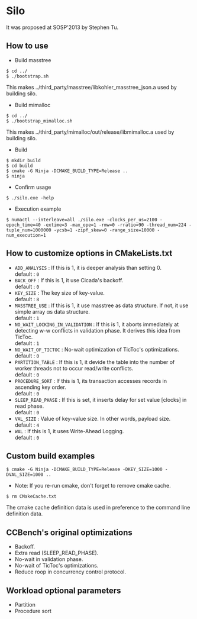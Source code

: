 # Silo
It was proposed at SOSP'2013 by Stephen Tu.

## How to use
- Build masstree
```
$ cd ../
$ ./bootstrap.sh
```
This makes ../third_party/masstree/libkohler_masstree_json.a used by building silo.
- Build mimalloc
```
$ cd ../
$ ./bootstrap_mimalloc.sh
```
This makes ../third_party/mimalloc/out/release/libmimalloc.a used by building silo.
- Build 
```
$ mkdir build
$ cd build
$ cmake -G Ninja -DCMAKE_BUILD_TYPE=Release ..
$ ninja
```
- Confirm usage 
```
$ ./silo.exe -help
```
- Execution example 
```
$ numactl --interleave=all ./silo.exe -clocks_per_us=2100 -epoch_time=40 -extime=3 -max_ope=1 -rmw=0 -rratio=90 -thread_num=224 -tuple_num=1000000 -ycsb=1 -zipf_skew=0 -range_size=10000 -num_execution=1
```

## How to customize options in CMakeLists.txt
- `ADD_ANALYSIS` : If this is 1, it is deeper analysis than setting 0.<br>
default : `0`
- `BACK_OFF` : If this is 1, it use Cicada's backoff.<br>
default : `0`
- `KEY_SIZE` : The key size of key-value.<br>
default : `8`
- `MASSTREE_USE` : If this is 1, it use masstree as data structure. If not, it use simple array αs data structure.<br>
default : `1`
- `NO_WAIT_LOCKING_IN_VALIDATION` : If this is 1, it aborts immediately at detecting w-w conflicts in validation phase. It derives this idea from TicToc.<br>
default : `1`
- `NO_WAIT_OF_TICTOC` : No-wait optimization of TicToc's optimizations.<br>
default : `0`
- `PARTITION_TABLE` : If this is 1, it devide the table into the number of worker threads not to occur read/write conflicts.<br>
default : `0`
- `PROCEDURE_SORT` : If this is 1, its transaction accesses records in ascending key order.<br>
default : `0`
- `SLEEP_READ_PHASE` : If this is set, it inserts delay for set value [clocks] in read phase.<br>
default : `0`
- `VAL_SIZE` : Value of key-value size. In other words, payload size.<br>
default : `4`
- `WAL` : If this is 1, it uses Write-Ahead Logging.<br>
default : `0`

## Custom build examples
```
$ cmake -G Ninja -DCMAKE_BUILD_TYPE=Release -DKEY_SIZE=1000 -DVAL_SIZE=1000 ..
```
- Note: If you re-run cmake, don't forget to remove cmake cache.
```
$ rm CMakeCache.txt
```
The cmake cache definition data is used in preference to the command line definition data.

## CCBench's original optimizations
- Backoff.
- Extra read (SLEEP_READ_PHASE).
- No-wait in validation phase.
- No-wait of TicToc's optimizations.
- Reduce roop in concurrency control protocol.

## Workload optional parameters
- Partition
- Procedure sort

